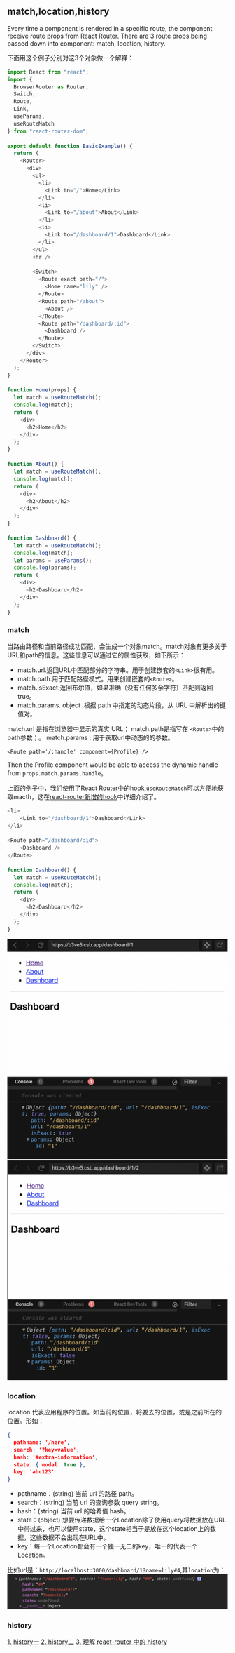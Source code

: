 ## match,location,history

Every time a component is rendered in a specific route, the component receive route props from React Router. There are 3 route props being passed down into component: match, location, history.

下面用这个例子分别对这3个对象做一个解释：
```js
import React from "react";
import {
  BrowserRouter as Router,
  Switch,
  Route,
  Link,
  useParams,
  useRouteMatch
} from "react-router-dom";

export default function BasicExample() {
  return (
    <Router>
      <div>
        <ul>
          <li>
            <Link to="/">Home</Link>
          </li>
          <li>
            <Link to="/about">About</Link>
          </li>
          <li>
            <Link to="/dashboard/1">Dashboard</Link>
          </li>
        </ul>
        <hr />

        <Switch>
          <Route exact path="/">
            <Home name="lily" />
          </Route>
          <Route path="/about">
            <About />
          </Route>
          <Route path="/dashboard/:id">
            <Dashboard />
          </Route>
        </Switch>
      </div>
    </Router>
  );
}

function Home(props) {
  let match = useRouteMatch();
  console.log(match);
  return (
    <div>
      <h2>Home</h2>
    </div>
  );
}

function About() {
  let match = useRouteMatch();
  console.log(match);
  return (
    <div>
      <h2>About</h2>
    </div>
  );
}

function Dashboard() {
  let match = useRouteMatch();
  console.log(match);
  let params = useParams();
  console.log(params);
  return (
    <div>
      <h2>Dashboard</h2>
    </div>
  );
}
```

### match

当路由路径和当前路径成功匹配，会生成一个对象match。match对象有更多关于URL和path的信息。这些信息可以通过它的属性获取，如下所示：

- match.url.返回URL中匹配部分的字符串。用于创建嵌套的`<Link>`很有用。
- match.path.用于匹配路径模式。用来创建嵌套的`<Route>`。
- match.isExact.返回布尔值，如果准确（没有任何多余字符）匹配则返回true。
- match.params. object ,根据 path 中指定的动态片段，从 URL 中解析出的键值对。

match.url 是指在浏览器中显示的真实 URL；
match.path是指写在 `<Route>`中的path参数；。
match.params : 用于获取url中动态的的参数。
```
<Route path='/:handle' component={Profile} />
```
Then the Profile component would be able to access the dynamic handle from `props.match.params.handle`。

上面的例子中，我们使用了React Router中的hook,`useRouteMatch`可以方便地获取macth，这在[react-router新增的hook](./react-router新增的hook.md)中详细介绍了。

```js
<li>
    <Link to="/dashboard/1">Dashboard</Link>
</li>

<Route path="/dashboard/:id">
    <Dashboard />
</Route>

function Dashboard() {
  let match = useRouteMatch();
  console.log(match);
  return (
    <div>
      <h2>Dashboard</h2>
    </div>
  );
}
```
![](./images/4.png)
![](./images/5.png)
### location

location 代表应用程序的位置。如当前的位置，将要去的位置，或是之前所在的位置。形如：
```json
{
  pathname: '/here',
  search: '?key=value',
  hash: '#extra-information',
  state: { modal: true },
  key: 'abc123'
}
```
- pathname：(string) 当前 url 的路径 path。
- search：(string) 当前 url 的查询参数 query string。
- hash：(string) 当前 url 的哈希值 hash。
- state：(object) 想要传递数据给一个Location除了使用query将数据放在URL中带过来，也可以使用state，这个state相当于是放在这个location上的数据，这些数据不会出现在URL中。
- key：每一个Location都会有一个独一无二的key，唯一的代表一个Location。

比如url是：`http://localhost:3000/dashboard/1?name=lily#4`,其`location`为：
![](./images/6.png)

### history
[1. history一](https://reacttraining.com/react-router/web/api/history)
[2. history二](https://github.com/ReactTraining/history/blob/master/docs/GettingStarted.md)
[3. 理解 react-router 中的 history](https://zhuzhengyuan.xyz/2018/07/29/understanding-history-in-react-router/#more)